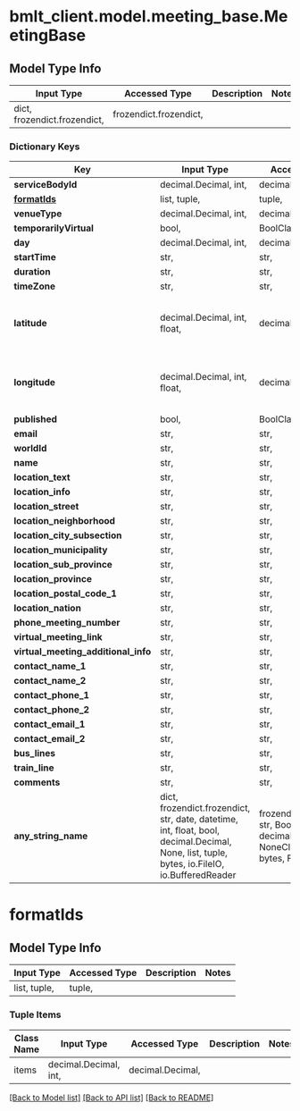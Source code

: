 # bmlt_client.model.meeting_base.MeetingBase

## Model Type Info
Input Type | Accessed Type | Description | Notes
------------ | ------------- | ------------- | -------------
dict, frozendict.frozendict,  | frozendict.frozendict,  |  | 

### Dictionary Keys
Key | Input Type | Accessed Type | Description | Notes
------------ | ------------- | ------------- | ------------- | -------------
**serviceBodyId** | decimal.Decimal, int,  | decimal.Decimal,  |  | [optional] 
**[formatIds](#formatIds)** | list, tuple,  | tuple,  |  | [optional] 
**venueType** | decimal.Decimal, int,  | decimal.Decimal,  |  | [optional] 
**temporarilyVirtual** | bool,  | BoolClass,  |  | [optional] 
**day** | decimal.Decimal, int,  | decimal.Decimal,  |  | [optional] 
**startTime** | str,  | str,  |  | [optional] 
**duration** | str,  | str,  |  | [optional] 
**timeZone** | str,  | str,  |  | [optional] 
**latitude** | decimal.Decimal, int, float,  | decimal.Decimal,  |  | [optional] value must be a 32 bit float
**longitude** | decimal.Decimal, int, float,  | decimal.Decimal,  |  | [optional] value must be a 32 bit float
**published** | bool,  | BoolClass,  |  | [optional] 
**email** | str,  | str,  |  | [optional] 
**worldId** | str,  | str,  |  | [optional] 
**name** | str,  | str,  |  | [optional] 
**location_text** | str,  | str,  |  | [optional] 
**location_info** | str,  | str,  |  | [optional] 
**location_street** | str,  | str,  |  | [optional] 
**location_neighborhood** | str,  | str,  |  | [optional] 
**location_city_subsection** | str,  | str,  |  | [optional] 
**location_municipality** | str,  | str,  |  | [optional] 
**location_sub_province** | str,  | str,  |  | [optional] 
**location_province** | str,  | str,  |  | [optional] 
**location_postal_code_1** | str,  | str,  |  | [optional] 
**location_nation** | str,  | str,  |  | [optional] 
**phone_meeting_number** | str,  | str,  |  | [optional] 
**virtual_meeting_link** | str,  | str,  |  | [optional] 
**virtual_meeting_additional_info** | str,  | str,  |  | [optional] 
**contact_name_1** | str,  | str,  |  | [optional] 
**contact_name_2** | str,  | str,  |  | [optional] 
**contact_phone_1** | str,  | str,  |  | [optional] 
**contact_phone_2** | str,  | str,  |  | [optional] 
**contact_email_1** | str,  | str,  |  | [optional] 
**contact_email_2** | str,  | str,  |  | [optional] 
**bus_lines** | str,  | str,  |  | [optional] 
**train_line** | str,  | str,  |  | [optional] 
**comments** | str,  | str,  |  | [optional] 
**any_string_name** | dict, frozendict.frozendict, str, date, datetime, int, float, bool, decimal.Decimal, None, list, tuple, bytes, io.FileIO, io.BufferedReader | frozendict.frozendict, str, BoolClass, decimal.Decimal, NoneClass, tuple, bytes, FileIO | any string name can be used but the value must be the correct type | [optional]

# formatIds

## Model Type Info
Input Type | Accessed Type | Description | Notes
------------ | ------------- | ------------- | -------------
list, tuple,  | tuple,  |  | 

### Tuple Items
Class Name | Input Type | Accessed Type | Description | Notes
------------- | ------------- | ------------- | ------------- | -------------
items | decimal.Decimal, int,  | decimal.Decimal,  |  | 

[[Back to Model list]](../../README.md#documentation-for-models) [[Back to API list]](../../README.md#documentation-for-api-endpoints) [[Back to README]](../../README.md)

